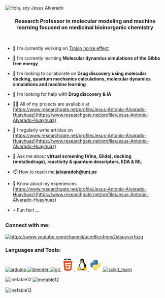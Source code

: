 
<p align="left"> <img src="https://github.com/inefable12/jes/blob/main/header_gif/github_inicio.gif" alt="Hola, soy Jesus Alvarado" /> </p>

<h3 align="center">Research Professor in molecular modeling and machine learning focused on medicinal bioinorganic chemistry</h3>

<p align="left"> <a href="https://twitter.com/" target="blank"><img src="https://img.shields.io/twitter/follow/?logo=twitter&style=for-the-badge" alt="" /></a> </p>

- 🔭 I’m currently working on [Trojan horse effect](https://www.researchgate.net/project/Trojan-Horse-Effect)

- 🌱 I’m currently learning **Molecular dynamics simulations of the Gibbs free energy**

- 👯 I’m looking to collaborate on **Drug discovery using molecular docking, quantum mechanics calculations, molecular dynamics simulations and machine learning**

- 🤝 I’m looking for help with **Drug discovery & IA**

- 👨‍💻 All of my projects are available at [https://www.researchgate.net/profile/Jesus-Antonio-Alvarado-Huayhuaz](https://www.researchgate.net/profile/Jesus-Antonio-Alvarado-Huayhuaz)

- 📝 I regularly write articles on [https://www.researchgate.net/profile/Jesus-Antonio-Alvarado-Huayhuaz](https://www.researchgate.net/profile/Jesus-Antonio-Alvarado-Huayhuaz)

- 💬 Ask me about **virtual screening (Vina, Glide), docking (metallodrugs), reactivity & quantum descriptors, EDA & ML**

- 📫 How to reach me **jalvaradoh@uni.pe**

- 📄 Know about my experiences [https://www.researchgate.net/profile/Jesus-Antonio-Alvarado-Huayhuaz](https://www.researchgate.net/profile/Jesus-Antonio-Alvarado-Huayhuaz)

- ⚡ Fun fact **...**

<h3 align="left">Connect with me:</h3>
<p align="left">
<a href="https://www.youtube.com/jesusalvarado1" target="blank"><img align="center" src="https://raw.githubusercontent.com/rahuldkjain/github-profile-readme-generator/master/src/images/icons/Social/youtube.svg" alt="https://www.youtube.com/channel/ucm6lcnfmns2stsuyvvrfozg" height="30" width="40" /></a>
</p>

<h3 align="left">Languages and Tools:</h3>
<p align="left"> <a href="https://www.arduino.cc/" target="_blank" rel="noreferrer"> <img src="https://cdn.worldvectorlogo.com/logos/arduino-1.svg" alt="arduino" width="40" height="40"/> </a> <a href="https://www.blender.org/" target="_blank" rel="noreferrer"> <img src="https://download.blender.org/branding/community/blender_community_badge_white.svg" alt="blender" width="40" height="40"/> </a> <a href="https://git-scm.com/" target="_blank" rel="noreferrer"> <img src="https://www.vectorlogo.zone/logos/git-scm/git-scm-icon.svg" alt="git" width="40" height="40"/> </a> <a href="https://www.w3.org/html/" target="_blank" rel="noreferrer"> <img src="https://raw.githubusercontent.com/devicons/devicon/master/icons/html5/html5-original-wordmark.svg" alt="html5" width="40" height="40"/> </a> <a href="https://www.linux.org/" target="_blank" rel="noreferrer"> <img src="https://raw.githubusercontent.com/devicons/devicon/master/icons/linux/linux-original.svg" alt="linux" width="40" height="40"/> </a> <a href="https://www.python.org" target="_blank" rel="noreferrer"> <img src="https://raw.githubusercontent.com/devicons/devicon/master/icons/python/python-original.svg" alt="python" width="40" height="40"/> </a> <a href="https://scikit-learn.org/" target="_blank" rel="noreferrer"> <img src="https://upload.wikimedia.org/wikipedia/commons/0/05/Scikit_learn_logo_small.svg" alt="scikit_learn" width="40" height="40"/> </a> </p>

<p><img align="left" src="https://github-readme-stats.vercel.app/api/top-langs?username=inefable12&show_icons=true&locale=en&layout=compact" alt="inefable12" /></p>

<p>&nbsp;<img align="center" src="https://github-readme-stats.vercel.app/api?username=inefable12&show_icons=true&locale=en" alt="inefable12" /></p>

<p><img align="center" src="https://github-readme-streak-stats.herokuapp.com/?user=inefable12&" alt="inefable12" /></p>
